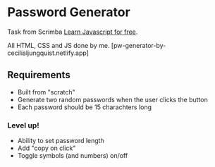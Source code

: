 # Password Generator

Task from Scrimba <a href="https://scrimba.com/learn/learnjavascript" target="_blank">Learn Javascript for free</a>.

All HTML, CSS and JS done by me. 
[pw-generator-by-cecilialjungquist.netlify.app]

## Requirements
* Built from "scratch"
* Generate two random passwords when the user clicks the button
* Each password should be 15 charachters long 

### Level up!
* Ability to set password length
* Add "copy on click"
* Toggle symbols (and numbers) on/off
